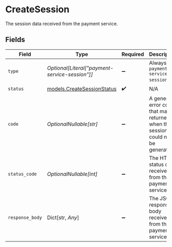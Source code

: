 # CreateSession

The session data received from the payment service.


## Fields

| Field                                                                              | Type                                                                               | Required                                                                           | Description                                                                        | Example                                                                            |
| ---------------------------------------------------------------------------------- | ---------------------------------------------------------------------------------- | ---------------------------------------------------------------------------------- | ---------------------------------------------------------------------------------- | ---------------------------------------------------------------------------------- |
| `type`                                                                             | *Optional[Literal["payment-service-session"]]*                                     | :heavy_minus_sign:                                                                 | Always `payment-service-session`.                                                  | payment-service-session                                                            |
| `status`                                                                           | [models.CreateSessionStatus](../models/createsessionstatus.md)                     | :heavy_check_mark:                                                                 | N/A                                                                                |                                                                                    |
| `code`                                                                             | *OptionalNullable[str]*                                                            | :heavy_minus_sign:                                                                 | A generic error code that may be returned when the session could not be generated. | UNKNOWN_ERROR                                                                      |
| `status_code`                                                                      | *OptionalNullable[int]*                                                            | :heavy_minus_sign:                                                                 | The HTTP status code received from the payment service.                            | 201                                                                                |
| `response_body`                                                                    | Dict[str, *Any*]                                                                   | :heavy_minus_sign:                                                                 | The JSON response body received from the payment service.                          | {<br/>"sessionId": "12345"<br/>}                                                   |